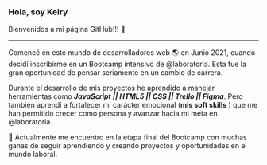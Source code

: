 ### Hola, soy Keiry 
Bienvenidos a mi página GitHub!!! 👋

_______________________________________________________________________________

Comencé en este mundo de desarrolladores web 🌎 en Junio 2021, cuando decidí inscribirme en un Bootcamp intensivo de @laboratoria. Esta fue la gran oportunidad de pensar seriamente en un cambio de carrera.

Durante el desarrollo de mis proyectos he aprendido a manejar herramientas como ***JavaScript || HTML5 || CSS || Trello || Figma***. Pero también aprendí a fortalecer mi carácter emocional (**mis soft skills** ) que me han permitido crecer como persona y avanzar hacia mi meta en @laboratoria. 

🌱 Actualmente me encuentro en la etapa final del Bootcamp con muchas ganas de seguir aprendiendo y creando proyectos y oportunidades en el mundo laboral.

